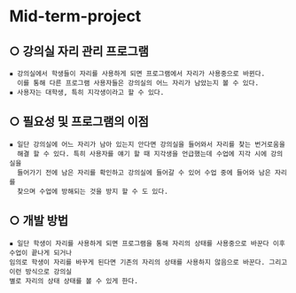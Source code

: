 # Mid-term-project
 
  ## ○ 강의실 자리 관리 프로그램 
    ▪ 강의실에서 학생들이 자리를 사용하게 되면 프로그램에서 자리가 사용중으로 바뀐다.
      이를 통해 다른 프로그램 사용자들은 강의실의 어느 자리가 남았는지 볼 수 있다.
    ▪ 사용자는 대학생, 특히 지각생이라고 할 수 있다.
  ## ○ 필요성 및 프로그램의 이점 
    ▪ 일단 강의실에 어느 자리가 남아 있는지 안다면 강의실을 들어와서 자리를 찾는 번거로움을
      해결 할 수 있다. 특히 사용자를 얘기 할 때 지각생을 언급했는데 수업에 지각 시에 강의실을
      들어가기 전에 남은 자리를 확인하고 강의실에 들어갈 수 있어 수업 중에 들어와 남은 자리를
      찾으며 수업에 방해되는 것을 방지 할 수 도 있다.
  ## ○ 개발 방법  
    ▪ 일단 학생이 자리를 사용하게 되면 프로그램을 통해 자리의 상태를 사용중으로 바꾼다 이후 수업이 끝나게 되거나 
    임의로 학생이 자리를 바꾸게 된다면 기존의 자리의 상태를 사용하지 않음으로 바꾼다. 그리고 이런 방식으로 강의실
    별로 자리의 상태 상태를 볼 수 있게 한다.
 
